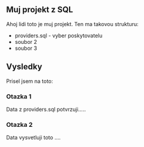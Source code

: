 Muj projekt z SQL
---

Ahoj lidi toto je muj projekt. Ten ma takovou strukturu:

- providers.sql - vyber poskytovatelu
- soubor 2
- soubor 3

## Vysledky

Prisel jsem na toto:

### Otazka 1

Data z providers.sql potvrzuji.....

### Otazka 2

Data vysvetluji toto ....